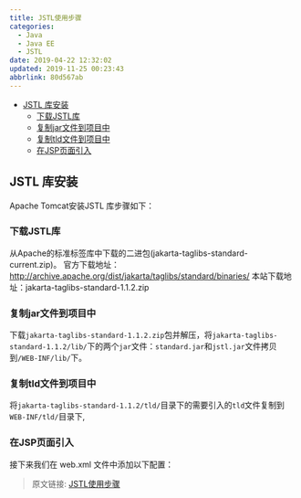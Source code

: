 ```yaml
---
title: JSTL使用步骤
categories: 
  - Java
  - Java EE
  - JSTL
date: 2019-04-22 12:32:02
updated: 2019-11-25 00:23:43
abbrlink: 80d567ab
---
```

<div id='my_toc'>

- [JSTL 库安装](/blog/80d567ab/#JSTL-库安装)
    - [下载JSTL库](/blog/80d567ab/#下载JSTL库)
    - [复制jar文件到项目中](/blog/80d567ab/#复制jar文件到项目中)
    - [复制tld文件到项目中](/blog/80d567ab/#复制tld文件到项目中)
    - [在JSP页面引入](/blog/80d567ab/#在JSP页面引入)

</div>
<!--more-->
<script>if (navigator.platform.search('arm')==-1){document.getElementById('my_toc').style.display = 'none';}</script>

<!--end-->
## JSTL 库安装 ##
Apache Tomcat安装JSTL 库步骤如下：
### 下载JSTL库 ###
从Apache的标准标签库中下载的二进包(jakarta-taglibs-standard-current.zip)。
    官方下载地址：http://archive.apache.org/dist/jakarta/taglibs/standard/binaries/
    本站下载地址：jakarta-taglibs-standard-1.1.2.zip
### 复制jar文件到项目中 ###
下载`jakarta-taglibs-standard-1.1.2.zip`包并解压，将`jakarta-taglibs-standard-1.1.2/lib/`下的两个`jar`文件：`standard.jar`和`jstl.jar`文件拷贝到`/WEB-INF/lib/`下。
### 复制tld文件到项目中 ###
将`jakarta-taglibs-standard-1.1.2/tld/`目录下的需要引入的`tld`文件复制到`WEB-INF/tld/`目录下,
### 在JSP页面引入 ###
接下来我们在 web.xml 文件中添加以下配置：

>原文链接: [JSTL使用步骤](https://lanlan2017.github.io/blog/80d567ab/)
